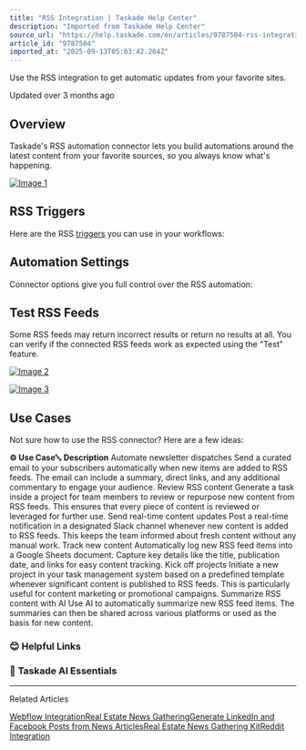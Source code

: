 ```yaml
---
title: "RSS Integration | Taskade Help Center"
description: "Imported from Taskade Help Center"
source_url: "https://help.taskade.com/en/articles/9787504-rss-integration"
article_id: "9787504"
imported_at: "2025-09-13T05:03:42.204Z"
---
```


Use the RSS integration to get automatic updates from your favorite sites.

Updated over 3 months ago

**Overview**
------------

Taskade's RSS automation connector lets you build automations around the latest content from your favorite sources, so you always know what's happening.

[![Image 1](../../.gitbook/assets/imported/rss-integration-1.jpg)](https://downloads.intercomcdn.com/i/o/plyqw4hf/1417315338/05f2d6a70651fbaf236d130632ea/rss-integration.jpg?expires=1757741400&signature=5918f423b5d1da0c17898d85a319e65bdcd0526fd370406dca5e31d6d9f8a60f&req=dSQmEcp%2FmIJcUfMW1HO4zep3yPhyGK8muGwtP9JEuWknP33DVOc56tKE1fSw%0A1LsIJotd60CDXR6F7AI%3D%0A)

**RSS Triggers**
----------------

Here are the RSS [triggers](https://intercom.help/taskade/en/articles/8958469) you can use in your workflows:

**Automation Settings**
-----------------------

Connector options give you full control over the RSS automation:

Test RSS Feeds
--------------

Some RSS feeds may return incorrect results or return no results at all. You can verify if the connected RSS feeds work as expected using the "Test" feature.

[![Image 2](../../.gitbook/assets/imported/rss-integration-2.jpg)](https://downloads.intercomcdn.com/i/o/plyqw4hf/1515823732/876fd04f034e69568c09894dd995/test-rss-trigger.jpg?expires=1757741400&signature=b9c4faf76dac5dcca262eeec713224f3d3bcb3b65f19a1af24702d14546985b6&req=dSUmE8F8noZcW%2FMW1HO4zX%2BkRxpzHx7yV2zvh9XTsHxU64XgidS8yHjUIvcT%0A56lJ37fhSeIYN1m3Q90%3D%0A)

[![Image 3](../../.gitbook/assets/imported/rss-integration-3.jpg)](https://downloads.intercomcdn.com/i/o/plyqw4hf/1515823959/3d95886ca993c2584abd4a21453d/tes-rss-trigger-1.jpg?expires=1757741400&signature=2a39774fc16beb6024c0997cd4a0fd38365317da6302ac5bf366ac7e356effab&req=dSUmE8F8nohaUPMW1HO4zTRCPvkBMvzjxBbkH3EczgE0PG0Ajyw24pPH67JK%0ATomZpQvvDe3lZlDH5%2BM%3D%0A)

**Use Cases**
-------------

Not sure how to use the RSS connector? Here are a few ideas:

**⚙️ Use Case**🔤 **Description**
Automate newsletter dispatches Send a curated email to your subscribers automatically when new items are added to RSS feeds. The email can include a summary, direct links, and any additional commentary to engage your audience.
Review RSS content Generate a task inside a project for team members to review or repurpose new content from RSS feeds. This ensures that every piece of content is reviewed or leveraged for further use.
Send real-time content updates Post a real-time notification in a designated Slack channel whenever new content is added to RSS feeds. This keeps the team informed about fresh content without any manual work.
Track new content Automatically log new RSS feed items into a Google Sheets document. Capture key details like the title, publication date, and links for easy content tracking.
Kick off projects Initiate a new project in your task management system based on a predefined template whenever significant content is published to RSS feeds. This is particularly useful for content marketing or promotional campaigns.
Summarize RSS content with AI Use AI to automatically summarize new RSS feed items. The summaries can then be shared across various platforms or used as the basis for new content.
### **😊 Helpful Links**
### 🤖 **Taskade AI Essentials**

* * *

Related Articles

[Webflow Integration](https://help.taskade.com/en/articles/9100509-webflow-integration)[Real Estate News Gathering](https://help.taskade.com/en/articles/10382856-real-estate-news-gathering)[Generate LinkedIn and Facebook Posts from News Articles](https://help.taskade.com/en/articles/10501670-generate-linkedin-and-facebook-posts-from-news-articles)[Real Estate News Gathering Kit](https://help.taskade.com/en/articles/10545012-real-estate-news-gathering-kit)[Reddit Integration](https://help.taskade.com/en/articles/11764206-reddit-integration)
